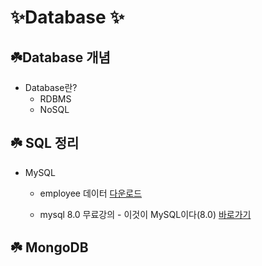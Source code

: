 

# :sparkles:Database :sparkles:

## :shamrock:Database 개념

- Database란?
  - RDBMS
  - NoSQL



## :shamrock: SQL 정리

- MySQL
  - employee 데이터 <a href="https://github.com/JJAN94/DataBase/tree/master/data">다운로드</a>
  
  - mysql 8.0 무료강의 - 이것이 MySQL이다(8.0) <a href="https://www.youtube.com/watch?v=xKYeJxBTt2E&list=PLVsNizTWUw7Hox7NMhenT-bulldCp9HP9&index=1">바로가기</a>
  
    

## :shamrock: MongoDB





